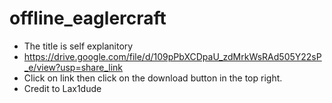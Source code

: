 # offline_eaglercraft
- The title is self explanitory
- https://drive.google.com/file/d/109pPbXCDpaU_zdMrkWsRAd505Y22sP_e/view?usp=share_link
- Click on link then click on the download button in the top right.
- Credit to Lax1dude
